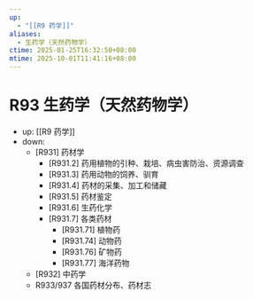 ```yaml
---
up:
  - "[[R9 药学]]"
aliases:
  - 生药学（天然药物学）
ctime: 2025-01-25T16:32:50+08:00
mtime: 2025-10-01T11:41:16+08:00
---
```


# R93 生药学（天然药物学）

- up: [[R9 药学]]
- down:	
	- [R931] 药材学
		- [R931.2] 药用植物的引种、栽培、病虫害防治、资源调查
		- [R931.3] 药用动物的饲养、驯育
		- [R931.4] 药材的采集、加工和储藏
		- [R931.5] 药材鉴定
		- [R931.6] 生药化学
		- [R931.7] 各类药材
			- [R931.71] 植物药
			- [R931.74] 动物药
			- [R931.76] 矿物药
			- [R931.77] 海洋药物
	- [R932] 中药学
	- R933/937 各国药材分布、药材志
	
